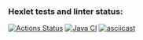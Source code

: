 ### Hexlet tests and linter status:
[![Actions Status](https://github.com/proydemte/java-project-lvl2/workflows/hexlet-check/badge.svg)](https://github.com/proydemte/java-project-lvl2/actions)
[![Java CI](https://github.com/proydemte/java-project-lvl2/actions/workflows/github_actions.yml/badge.svg)](https://github.com/proydemte/java-project-lvl2/actions)
[![asciicast](https://asciinema.org/a/RiMsU0IcrhYeEbzgclYfJsNu6.svg)](https://asciinema.org/a/RiMsU0IcrhYeEbzgclYfJsNu6)